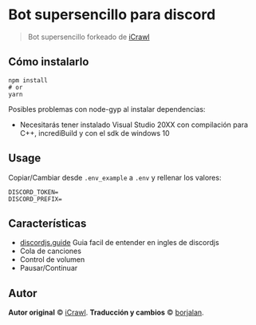 # Bot supersencillo para discord
> Bot supersencillo forkeado de [iCrawl](https://github.com/iCrawl)

## Cómo instalarlo

```
npm install
# or
yarn
```

Posibles problemas con node-gyp al instalar dependencias:
* Necesitarás tener instalado Visual Studio 20XX con compilación para C++, incrediBuild y con el sdk de windows 10


## Usage

Copiar/Cambiar desde `.env_example` a `.env` y rellenar los valores:

```
DISCORD_TOKEN=
DISCORD_PREFIX=
```

## Características

* [discordjs.guide](https://discordjs.guide/) Guia facil de entender en ingles de discordjs
* Cola de canciones
* Control de volumen
* Pausar/Continuar

## Autor

**Autor original** © [iCrawl](https://github.com/iCrawl).
**Traducción y cambios** © [borjalan](https://github.com/borjalan).
